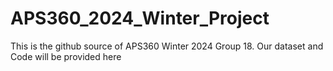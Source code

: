 # APS360_2024_Winter_Project
This is the github source of APS360 Winter 2024 Group 18. Our dataset and Code will be provided here
